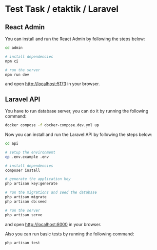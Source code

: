 # Test Task / etaktik / Laravel

## React Admin

You can install and run the React Admin by following the steps below:

```bash
cd admin

# install dependencies
npm ci

# run the server
npm run dev
```

and open [http://localhost:5173](http://localhost:5173) in your browser.

## Laravel API

You have to run database server, you can do it by running the following command:

```bash
docker compose -f docker-compose.dev.yml up
```

Now you can install and run the Laravel API by following the steps below:

```bash
cd api

# setup the environment
cp .env.example .env

# install dependencies
composer install

# generate the application key
php artisan key:generate

# run the migrations and seed the database
php artisan migrate
php artisan db:seed

# run the server
php artisan serve
```

and open [http://localhost:8000](http://localhost:8000) in your browser.

Also you can run basic tests by running the following command:

```bash
php artisan test
```
